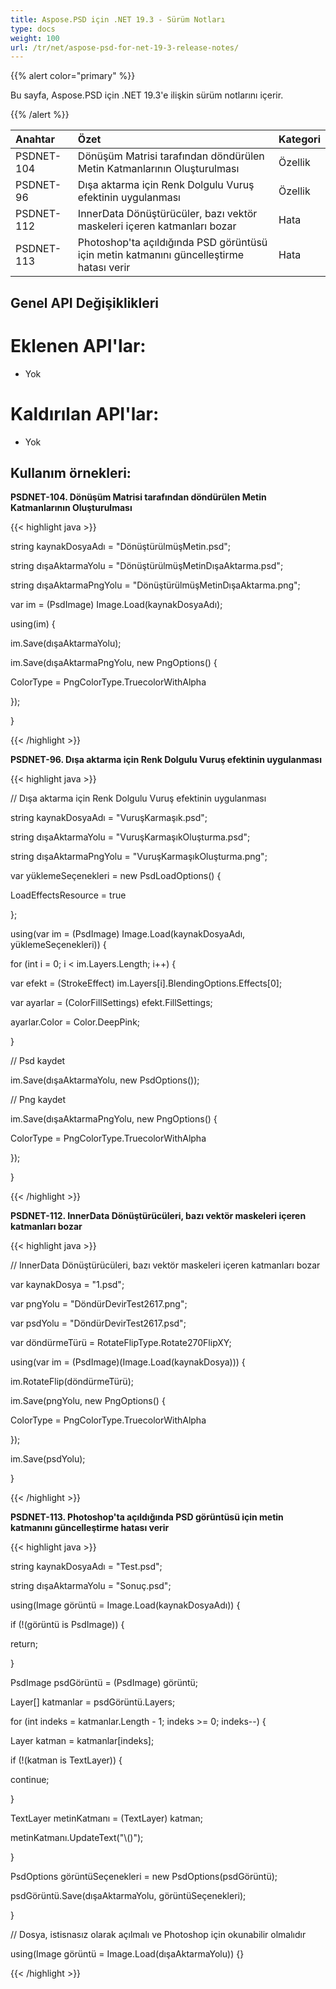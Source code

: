 ```yaml
---
title: Aspose.PSD için .NET 19.3 - Sürüm Notları
type: docs
weight: 100
url: /tr/net/aspose-psd-for-net-19-3-release-notes/
---
```


{{% alert color="primary" %}} 

Bu sayfa, Aspose.PSD için .NET 19.3'e ilişkin sürüm notlarını içerir.

{{% /alert %}} 

|**Anahtar**|**Özet**|**Kategori**|
| :- | :- | :- |
|PSDNET-104|Dönüşüm Matrisi tarafından döndürülen Metin Katmanlarının Oluşturulması|Özellik|
|PSDNET-96|Dışa aktarma için Renk Dolgulu Vuruş efektinin uygulanması|Özellik|
|PSDNET-112|InnerData Dönüştürücüler, bazı vektör maskeleri içeren katmanları bozar|Hata|
|PSDNET-113|Photoshop'ta açıldığında PSD görüntüsü için metin katmanını güncelleştirme hatası verir|Hata|

## **Genel API Değişiklikleri**
# **Eklenen API'lar:**
- Yok
# **Kaldırılan API'lar:**
- Yok

## **Kullanım örnekleri:**
**PSDNET-104. Dönüşüm Matrisi tarafından döndürülen Metin Katmanlarının Oluşturulması**

{{< highlight java >}}

 string kaynakDosyaAdı = "DönüştürülmüşMetin.psd";

string dışaAktarmaYolu = "DönüştürülmüşMetinDışaAktarma.psd";

string dışaAktarmaPngYolu = "DönüştürülmüşMetinDışaAktarma.png";

var im = (PsdImage) Image.Load(kaynakDosyaAdı);

using(im) {

 im.Save(dışaAktarmaYolu);

 im.Save(dışaAktarmaPngYolu, new PngOptions() {

  ColorType = PngColorType.TruecolorWithAlpha

 });

}      

{{< /highlight >}}

**PSDNET-96. Dışa aktarma için Renk Dolgulu Vuruş efektinin uygulanması**

{{< highlight java >}}

  // Dışa aktarma için Renk Dolgulu Vuruş efektinin uygulanması

 string kaynakDosyaAdı = "VuruşKarmaşık.psd";

 string dışaAktarmaYolu = "VuruşKarmaşıkOluşturma.psd";

 string dışaAktarmaPngYolu = "VuruşKarmaşıkOluşturma.png";

 var yüklemeSeçenekleri = new PsdLoadOptions() {

  LoadEffectsResource = true

 };

 using(var im = (PsdImage) Image.Load(kaynakDosyaAdı, yüklemeSeçenekleri)) {

  for (int i = 0; i < im.Layers.Length; i++) {

   var efekt = (StrokeEffect) im.Layers[i].BlendingOptions.Effects[0];

   var ayarlar = (ColorFillSettings) efekt.FillSettings;

   ayarlar.Color = Color.DeepPink;

  }

  // Psd kaydet

  im.Save(dışaAktarmaYolu, new PsdOptions());

  // Png kaydet

  im.Save(dışaAktarmaPngYolu, new PngOptions() {

   ColorType = PngColorType.TruecolorWithAlpha

  });

 }         

{{< /highlight >}}

**PSDNET-112. InnerData Dönüştürücüleri, bazı vektör maskeleri içeren katmanları bozar**

{{< highlight java >}}

 // InnerData Dönüştürücüleri, bazı vektör maskeleri içeren katmanları bozar

var kaynakDosya = "1.psd";

var pngYolu = "DöndürDevirTest2617.png";

var psdYolu = "DöndürDevirTest2617.psd";

var döndürmeTürü = RotateFlipType.Rotate270FlipXY;

using(var im = (PsdImage)(Image.Load(kaynakDosya))) {

 im.RotateFlip(döndürmeTürü);

 im.Save(pngYolu, new PngOptions() {

  ColorType = PngColorType.TruecolorWithAlpha

 });

 im.Save(psdYolu);

}

{{< /highlight >}}

**PSDNET-113. Photoshop'ta açıldığında PSD görüntüsü için metin katmanını güncelleştirme hatası verir**

{{< highlight java >}}

 string kaynakDosyaAdı = "Test.psd";

string dışaAktarmaYolu = "Sonuç.psd";

using(Image görüntü = Image.Load(kaynakDosyaAdı)) {

 if (!(görüntü is PsdImage)) {

  return;

 }

 PsdImage psdGörüntü = (PsdImage) görüntü;

 Layer[] katmanlar = psdGörüntü.Layers;

 for (int indeks = katmanlar.Length - 1; indeks >= 0; indeks--) {

  Layer katman = katmanlar[indeks];

  if (!(katman is TextLayer)) {

   continue;

  }

  TextLayer metinKatmanı = (TextLayer) katman;

  metinKatmanı.UpdateText("\\()");

 }

 PsdOptions görüntüSeçenekleri = new PsdOptions(psdGörüntü);

 psdGörüntü.Save(dışaAktarmaYolu, görüntüSeçenekleri);

}

// Dosya, istisnasız olarak açılmalı ve Photoshop için okunabilir olmalıdır

using(Image görüntü = Image.Load(dışaAktarmaYolu)) {}

{{< /highlight >}}
